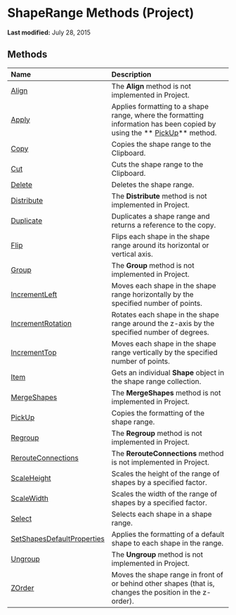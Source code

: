 
# ShapeRange Methods (Project)

 **Last modified:** July 28, 2015


## Methods



|**Name**|**Description**|
|:-----|:-----|
| [Align](6e8e3a02-efd8-995c-be1a-a89d7709bd08.md)|The  **Align** method is not implemented in Project.|
| [Apply](5b100f4a-99a0-77f2-772a-203b2f836293.md)|Applies formatting to a shape range, where the formatting information has been copied by using the  ** [PickUp](954390b6-8992-f239-d891-467ec732b0b0.md)** method.|
| [Copy](b482aae6-a37f-2e54-df17-beccfd762dc1.md)|Copies the shape range to the Clipboard.|
| [Cut](1c02226f-17f1-0be0-7dd8-fc837aff78f9.md)|Cuts the shape range to the Clipboard.|
| [Delete](6f130a5d-5833-5bdb-d169-029061edf22b.md)|Deletes the shape range.|
| [Distribute](149081d5-8826-1395-e838-1333a4233981.md)|The  **Distribute** method is not implemented in Project.|
| [Duplicate](c7af186e-616a-f20c-e2f3-8b0319e6af44.md)|Duplicates a shape range and returns a reference to the copy.|
| [Flip](e9cc1139-de66-c49a-faf2-4e8adbbc6eab.md)|Flips each shape in the shape range around its horizontal or vertical axis.|
| [Group](e81e9b3f-35bc-eea6-4d3e-0147114188be.md)|The  **Group** method is not implemented in Project.|
| [IncrementLeft](82ae02d8-4480-ddee-dae8-d6b3c4e07f95.md)|Moves each shape in the shape range horizontally by the specified number of points.|
| [IncrementRotation](404bd4de-7c5f-3107-baa1-63c4c3362537.md)|Rotates each shape in the shape range around the z-axis by the specified number of degrees.|
| [IncrementTop](488b7925-7a64-ce01-b2e9-415c44125462.md)|Moves each shape in the shape range vertically by the specified number of points.|
| [Item](adc323cf-59c6-dcdf-2e57-be4a81d8c98c.md)|Gets an individual  **Shape** object in the shape range collection.|
| [MergeShapes](c470a800-6010-111b-831d-023e480fca31.md)|The  **MergeShapes** method is not implemented in Project.|
| [PickUp](622e3c4d-b155-b1ae-c4c2-62b4e730d392.md)|Copies the formatting of the shape range.|
| [Regroup](e27213df-0640-212d-7d23-19e1b373f214.md)|The  **Regroup** method is not implemented in Project.|
| [RerouteConnections](fac10082-a7e3-9d7d-af75-536a35e7b3ba.md)|The  **RerouteConnections** method is not implemented in Project.|
| [ScaleHeight](5f6f353d-6045-2a50-3a55-b0c380dafd2d.md)|Scales the height of the range of shapes by a specified factor.|
| [ScaleWidth](6087bb9c-c111-7f2e-95d9-334af18fe37d.md)|Scales the width of the range of shapes by a specified factor.|
| [Select](41e923f7-a34f-d79a-e05c-55c8d0129ed5.md)|Selects each shape in a shape range.|
| [SetShapesDefaultProperties](52d1208c-f7b4-e5ef-5a9c-5e83546f98d1.md)|Applies the formatting of a default shape to each shape in the range.|
| [Ungroup](8de156ed-3f6a-3132-6e7f-33c518a7a65e.md)|The  **Ungroup** method is not implemented in Project.|
| [ZOrder](d713d882-a137-7fa2-0b2c-5b31f400eaa5.md)|Moves the shape range in front of or behind other shapes (that is, changes the position in the z-order).|
